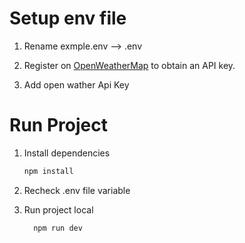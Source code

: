 # Setup env file

1. Rename exmple.env --> .env

2. Register on [OpenWeatherMap](https://openweathermap.org/) to obtain an API key.

3. Add open wather Api Key

# Run Project

1. Install dependencies

   ```bash
   npm install
   ```

2. Recheck .env file variable

3. Run project local

    ```bash
      npm run dev
    ```
